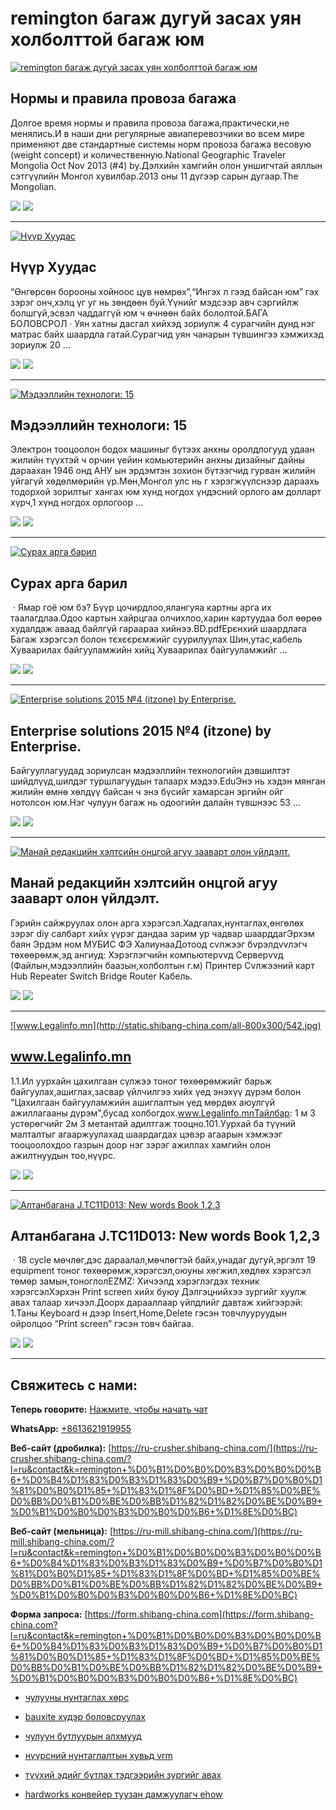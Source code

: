# remington багаж дугуй засах уян холболттой багаж юм

<a href="https://swt.shibang-china.com/?l=ru&img&k=remington+%D0%B1%D0%B0%D0%B3%D0%B0%D0%B6+%D0%B4%D1%83%D0%B3%D1%83%D0%B9+%D0%B7%D0%B0%D1%81%D0%B0%D1%85+%D1%83%D1%8F%D0%BD+%D1%85%D0%BE%D0%BB%D0%B1%D0%BE%D0%BB%D1%82%D1%82%D0%BE%D0%B9+%D0%B1%D0%B0%D0%B3%D0%B0%D0%B6+%D1%8E%D0%BC" target="_blank">![remington багаж дугуй засах уян холболттой багаж юм](http://static.shibang-china.com/all-800x300/1345.jpg)</a>

## Нормы и правила провоза багажа
Долгое время нормы и правила провоза багажа,практически,не менялись.И в наши дни регулярные авиаперевозчики во всем мире применяют две стандартные системы норм провоза багажа весовую (weight concept) и количественную.National Geographic Traveler Mongolia Oct Nov 2013 (#4) by.Дэлхийн хамгийн олон уншигчтай аяллын сэтгүүлийн Монгол хувилбар.2013 оны 11 дүгээр сарын дугаар.The Mongolian.


<a href="https://whatsapp.shibangsoft.com/WhatsApp.php" target="_blank" title="WhatsApp">![](http://static.shibang-china.com/icon/whatsapp.png)</a> <a href="https://swt.shibang-china.com/?l=ru&icon&k=remington+%D0%B1%D0%B0%D0%B3%D0%B0%D0%B6+%D0%B4%D1%83%D0%B3%D1%83%D0%B9+%D0%B7%D0%B0%D1%81%D0%B0%D1%85+%D1%83%D1%8F%D0%BD+%D1%85%D0%BE%D0%BB%D0%B1%D0%BE%D0%BB%D1%82%D1%82%D0%BE%D0%B9+%D0%B1%D0%B0%D0%B3%D0%B0%D0%B6+%D1%8E%D0%BC" target="_blank">![](http://static.shibang-china.com/icon/chat-ru.png)</a>

---

<a href="https://swt.shibang-china.com/?l=ru&img&k=remington+%D0%B1%D0%B0%D0%B3%D0%B0%D0%B6+%D0%B4%D1%83%D0%B3%D1%83%D0%B9+%D0%B7%D0%B0%D1%81%D0%B0%D1%85+%D1%83%D1%8F%D0%BD+%D1%85%D0%BE%D0%BB%D0%B1%D0%BE%D0%BB%D1%82%D1%82%D0%BE%D0%B9+%D0%B1%D0%B0%D0%B3%D0%B0%D0%B6+%D1%8E%D0%BC" target="_blank">![Нүүр Хуудас](http://static.shibang-china.com/all-800x300/1263.jpg)</a>

## Нүүр Хуудас
“Өнгөрсөн борооны хойноос цув нөмрөх”,“Ингэх л гээд байсан юм” гэх зэрэг онч,хэлц үг уг нь зөндөөн буй.Үүнийг мэдсээр авч сэргийлж болшгүй,эсвэл чаддаггүй юм ч өчнөөн байх бололтой.БАГА БОЛОВСРОЛ&nbsp;&#0183;&#32;Уян хатны дасгал хийхэд зориулж 4 сурагчийн дунд нэг матрас байх шаардла гатай.Сурагчид уян чанарын түвшингээ хэмжихэд зориулж 20 …


<a href="https://whatsapp.shibangsoft.com/WhatsApp.php" target="_blank" title="WhatsApp">![](http://static.shibang-china.com/icon/whatsapp.png)</a> <a href="https://swt.shibang-china.com/?l=ru&icon&k=remington+%D0%B1%D0%B0%D0%B3%D0%B0%D0%B6+%D0%B4%D1%83%D0%B3%D1%83%D0%B9+%D0%B7%D0%B0%D1%81%D0%B0%D1%85+%D1%83%D1%8F%D0%BD+%D1%85%D0%BE%D0%BB%D0%B1%D0%BE%D0%BB%D1%82%D1%82%D0%BE%D0%B9+%D0%B1%D0%B0%D0%B3%D0%B0%D0%B6+%D1%8E%D0%BC" target="_blank">![](http://static.shibang-china.com/icon/chat-ru.png)</a>

---

<a href="https://swt.shibang-china.com/?l=ru&img&k=remington+%D0%B1%D0%B0%D0%B3%D0%B0%D0%B6+%D0%B4%D1%83%D0%B3%D1%83%D0%B9+%D0%B7%D0%B0%D1%81%D0%B0%D1%85+%D1%83%D1%8F%D0%BD+%D1%85%D0%BE%D0%BB%D0%B1%D0%BE%D0%BB%D1%82%D1%82%D0%BE%D0%B9+%D0%B1%D0%B0%D0%B3%D0%B0%D0%B6+%D1%8E%D0%BC" target="_blank">![Мэдээллийн технологи: 15](http://static.shibang-china.com/all-800x300/748.jpg)</a>

## Мэдээллийн технологи: 15
Электрон тооцоолон бодох машиныг бүтээх анхны оролдлогууд удаан жилийн түүхтэй ч орчин үейин комьютерийн анхны дизайныг дайны дараахан 1946 онд АНУ ын эрдэмтэн зохион бүтээгчид гурван жилийн уйгагүй хөдөлмөрийн үр.Мөн,Монгол улс нь г хэрэгжүүлснээр дараахь тодорхой зорилтыг хангах юм хүнд ногдох үндэсний орлого ам долларт хүрч,1 хүнд ногдох орлогоор …


<a href="https://whatsapp.shibangsoft.com/WhatsApp.php" target="_blank" title="WhatsApp">![](http://static.shibang-china.com/icon/whatsapp.png)</a> <a href="https://swt.shibang-china.com/?l=ru&icon&k=remington+%D0%B1%D0%B0%D0%B3%D0%B0%D0%B6+%D0%B4%D1%83%D0%B3%D1%83%D0%B9+%D0%B7%D0%B0%D1%81%D0%B0%D1%85+%D1%83%D1%8F%D0%BD+%D1%85%D0%BE%D0%BB%D0%B1%D0%BE%D0%BB%D1%82%D1%82%D0%BE%D0%B9+%D0%B1%D0%B0%D0%B3%D0%B0%D0%B6+%D1%8E%D0%BC" target="_blank">![](http://static.shibang-china.com/icon/chat-ru.png)</a>

---

<a href="https://swt.shibang-china.com/?l=ru&img&k=remington+%D0%B1%D0%B0%D0%B3%D0%B0%D0%B6+%D0%B4%D1%83%D0%B3%D1%83%D0%B9+%D0%B7%D0%B0%D1%81%D0%B0%D1%85+%D1%83%D1%8F%D0%BD+%D1%85%D0%BE%D0%BB%D0%B1%D0%BE%D0%BB%D1%82%D1%82%D0%BE%D0%B9+%D0%B1%D0%B0%D0%B3%D0%B0%D0%B6+%D1%8E%D0%BC" target="_blank">![Сурах арга барил](http://static.shibang-china.com/all-800x300/438.jpg)</a>

## Сурах арга барил
&nbsp;&#0183;&#32;Ямар гоё юм бэ? Бүүр цочирдлоо,ялангуяа картны арга их таалагдлаа.Одоо картын хайрцгаа олчихлоо,харин картуудаа бол өөрөө худалдаж аваад байлгүй гараараа хийнээ.BD.pdfЕрєнхий шаардлага Багаж хэрэгсэл болон тєхєєрємжийг суурилуулах Шин,утас,кабель Хуваарилах байгууламжийн хийц Хуваарилах байгууламжийг …


<a href="https://whatsapp.shibangsoft.com/WhatsApp.php" target="_blank" title="WhatsApp">![](http://static.shibang-china.com/icon/whatsapp.png)</a> <a href="https://swt.shibang-china.com/?l=ru&icon&k=remington+%D0%B1%D0%B0%D0%B3%D0%B0%D0%B6+%D0%B4%D1%83%D0%B3%D1%83%D0%B9+%D0%B7%D0%B0%D1%81%D0%B0%D1%85+%D1%83%D1%8F%D0%BD+%D1%85%D0%BE%D0%BB%D0%B1%D0%BE%D0%BB%D1%82%D1%82%D0%BE%D0%B9+%D0%B1%D0%B0%D0%B3%D0%B0%D0%B6+%D1%8E%D0%BC" target="_blank">![](http://static.shibang-china.com/icon/chat-ru.png)</a>

---

<a href="https://swt.shibang-china.com/?l=ru&img&k=remington+%D0%B1%D0%B0%D0%B3%D0%B0%D0%B6+%D0%B4%D1%83%D0%B3%D1%83%D0%B9+%D0%B7%D0%B0%D1%81%D0%B0%D1%85+%D1%83%D1%8F%D0%BD+%D1%85%D0%BE%D0%BB%D0%B1%D0%BE%D0%BB%D1%82%D1%82%D0%BE%D0%B9+%D0%B1%D0%B0%D0%B3%D0%B0%D0%B6+%D1%8E%D0%BC" target="_blank">![Enterprise solutions 2015 №4 (itzone) by Enterprise.](http://static.shibang-china.com/all-800x300/887.jpg)</a>

## Enterprise solutions 2015 №4 (itzone) by Enterprise.
Байгууллагуудад зориулсан мэдээллийн технологийн дэвшилтэт шийдлүүд,шилдэг туршлагуудын талаарх мэдээ.EduЭнэ нь хэдэн мянган жилийн өмнө хөлдүү байсан ч энэ бүсийг хамарсан эргийн ойг нотолсон юм.Нэг чулуун багаж нь одоогийн далайн түвшнээс 53 …


<a href="https://whatsapp.shibangsoft.com/WhatsApp.php" target="_blank" title="WhatsApp">![](http://static.shibang-china.com/icon/whatsapp.png)</a> <a href="https://swt.shibang-china.com/?l=ru&icon&k=remington+%D0%B1%D0%B0%D0%B3%D0%B0%D0%B6+%D0%B4%D1%83%D0%B3%D1%83%D0%B9+%D0%B7%D0%B0%D1%81%D0%B0%D1%85+%D1%83%D1%8F%D0%BD+%D1%85%D0%BE%D0%BB%D0%B1%D0%BE%D0%BB%D1%82%D1%82%D0%BE%D0%B9+%D0%B1%D0%B0%D0%B3%D0%B0%D0%B6+%D1%8E%D0%BC" target="_blank">![](http://static.shibang-china.com/icon/chat-ru.png)</a>

---

<a href="https://swt.shibang-china.com/?l=ru&img&k=remington+%D0%B1%D0%B0%D0%B3%D0%B0%D0%B6+%D0%B4%D1%83%D0%B3%D1%83%D0%B9+%D0%B7%D0%B0%D1%81%D0%B0%D1%85+%D1%83%D1%8F%D0%BD+%D1%85%D0%BE%D0%BB%D0%B1%D0%BE%D0%BB%D1%82%D1%82%D0%BE%D0%B9+%D0%B1%D0%B0%D0%B3%D0%B0%D0%B6+%D1%8E%D0%BC" target="_blank">![Манай редакцийн хэлтсийн онцгой агуу зааварт олон үйлдэлт.](http://static.shibang-china.com/all-800x300/772.jpg)</a>

## Манай редакцийн хэлтсийн онцгой агуу зааварт олон үйлдэлт.
Гэрийн сайжруулах олон арга хэрэгсэл.Хадгалах,нунтаглах,өнгөлөх зэрэг diy салбарт хийх үүрэг дандаа зарим ур чадвар шаарддагЭрхэм баян Эрдэм ном МУБИС ФЭ ХалиунааДотоод сvлжээг бvрэлдvvлэгч төхөөрөмж,эд ангиуд: Хэрэглэгчийн компьютерvvд Серверvvд (Файлын,мэдээллийн баазын,холболтын г.м) Принтер Сvлжээний карт Hub Repeater Switch Bridge Router Кабель.


<a href="https://whatsapp.shibangsoft.com/WhatsApp.php" target="_blank" title="WhatsApp">![](http://static.shibang-china.com/icon/whatsapp.png)</a> <a href="https://swt.shibang-china.com/?l=ru&icon&k=remington+%D0%B1%D0%B0%D0%B3%D0%B0%D0%B6+%D0%B4%D1%83%D0%B3%D1%83%D0%B9+%D0%B7%D0%B0%D1%81%D0%B0%D1%85+%D1%83%D1%8F%D0%BD+%D1%85%D0%BE%D0%BB%D0%B1%D0%BE%D0%BB%D1%82%D1%82%D0%BE%D0%B9+%D0%B1%D0%B0%D0%B3%D0%B0%D0%B6+%D1%8E%D0%BC" target="_blank">![](http://static.shibang-china.com/icon/chat-ru.png)</a>

---

<a href="https://swt.shibang-china.com/?l=ru&img&k=remington+%D0%B1%D0%B0%D0%B3%D0%B0%D0%B6+%D0%B4%D1%83%D0%B3%D1%83%D0%B9+%D0%B7%D0%B0%D1%81%D0%B0%D1%85+%D1%83%D1%8F%D0%BD+%D1%85%D0%BE%D0%BB%D0%B1%D0%BE%D0%BB%D1%82%D1%82%D0%BE%D0%B9+%D0%B1%D0%B0%D0%B3%D0%B0%D0%B6+%D1%8E%D0%BC" target="_blank">![www.Legalinfo.mn](http://static.shibang-china.com/all-800x300/542.jpg)</a>

## www.Legalinfo.mn
1.1.Ил уурхайн цахилгаан сүлжээ тоног төхөөрөмжийг барьж байгуулах,ашиглах,засвар үйлчилгээ хийх үед энэхүү дүрэм болон &quot;Цахилгаан байгууламжийн ашиглалтын үед мөрдөх аюулгүй ажиллагааны дүрэм&quot;,бусад холбогдох.www.Legalinfo.mnТайлбар: 1 м 3 устөрөгчийг 2м 3 метантай адилтгаж тооцно.101.Уурхай ба түүний малталтыг агааржуулахад шаардагдах цэвэр агаарын хэмжээг тооцоолохдоо газрын доор нэг зэрэг ажиллах хамгийн олон ажилтнуудын тоо,нүүрс.


<a href="https://whatsapp.shibangsoft.com/WhatsApp.php" target="_blank" title="WhatsApp">![](http://static.shibang-china.com/icon/whatsapp.png)</a> <a href="https://swt.shibang-china.com/?l=ru&icon&k=remington+%D0%B1%D0%B0%D0%B3%D0%B0%D0%B6+%D0%B4%D1%83%D0%B3%D1%83%D0%B9+%D0%B7%D0%B0%D1%81%D0%B0%D1%85+%D1%83%D1%8F%D0%BD+%D1%85%D0%BE%D0%BB%D0%B1%D0%BE%D0%BB%D1%82%D1%82%D0%BE%D0%B9+%D0%B1%D0%B0%D0%B3%D0%B0%D0%B6+%D1%8E%D0%BC" target="_blank">![](http://static.shibang-china.com/icon/chat-ru.png)</a>

---

<a href="https://swt.shibang-china.com/?l=ru&img&k=remington+%D0%B1%D0%B0%D0%B3%D0%B0%D0%B6+%D0%B4%D1%83%D0%B3%D1%83%D0%B9+%D0%B7%D0%B0%D1%81%D0%B0%D1%85+%D1%83%D1%8F%D0%BD+%D1%85%D0%BE%D0%BB%D0%B1%D0%BE%D0%BB%D1%82%D1%82%D0%BE%D0%B9+%D0%B1%D0%B0%D0%B3%D0%B0%D0%B6+%D1%8E%D0%BC" target="_blank">![Алтанбагана J.TC11D013: New words Book 1,2,3](http://static.shibang-china.com/all-800x300/959.jpg)</a>

## Алтанбагана J.TC11D013: New words Book 1,2,3
&nbsp;&#0183;&#32;18 cycle мөчлөг,дэс дараалал,мөчлөгтэй байх,унадаг дугуй,эргэлт 19 equipment тоног төхөөрөмж,хэрэгсэл,оюуны хөгжил,хөдлөх хэрэгсэл төмөр замын,тоноглолEZMZ: Хичээлд хэрэглэгдэх техник хэрэгсэлХэрхэн Print screen хийх буюу Дэлгэцнийхээ зургийг хуулж авах талаар хичээл.Доорх дарааллаар үйлдлийг давтаж хийгээрэй: 1.Таны Keyboard н дээр Insert,Home,Delete гэсэн товчлууруудын ойролцоо “Print screen” гэсэн товч байгаа.


<a href="https://whatsapp.shibangsoft.com/WhatsApp.php" target="_blank" title="WhatsApp">![](http://static.shibang-china.com/icon/whatsapp.png)</a> <a href="https://swt.shibang-china.com/?l=ru&icon&k=remington+%D0%B1%D0%B0%D0%B3%D0%B0%D0%B6+%D0%B4%D1%83%D0%B3%D1%83%D0%B9+%D0%B7%D0%B0%D1%81%D0%B0%D1%85+%D1%83%D1%8F%D0%BD+%D1%85%D0%BE%D0%BB%D0%B1%D0%BE%D0%BB%D1%82%D1%82%D0%BE%D0%B9+%D0%B1%D0%B0%D0%B3%D0%B0%D0%B6+%D1%8E%D0%BC" target="_blank">![](http://static.shibang-china.com/icon/chat-ru.png)</a>

---
## Свяжитесь с нами:

**Теперь говорите:** [Нажмите, чтобы начать чат](https://swt.shibang-china.com?l=ru&contact&k=remington+%D0%B1%D0%B0%D0%B3%D0%B0%D0%B6+%D0%B4%D1%83%D0%B3%D1%83%D0%B9+%D0%B7%D0%B0%D1%81%D0%B0%D1%85+%D1%83%D1%8F%D0%BD+%D1%85%D0%BE%D0%BB%D0%B1%D0%BE%D0%BB%D1%82%D1%82%D0%BE%D0%B9+%D0%B1%D0%B0%D0%B3%D0%B0%D0%B6+%D1%8E%D0%BC)

**WhatsApp:**  [+8613621919955](https://whatsapp.shibangsoft.com/WhatsApp.php)

**Веб-сайт (дробилка):** [https://ru-crusher.shibang-china.com/](https://ru-crusher.shibang-china.com/?l=ru&contact&k=remington+%D0%B1%D0%B0%D0%B3%D0%B0%D0%B6+%D0%B4%D1%83%D0%B3%D1%83%D0%B9+%D0%B7%D0%B0%D1%81%D0%B0%D1%85+%D1%83%D1%8F%D0%BD+%D1%85%D0%BE%D0%BB%D0%B1%D0%BE%D0%BB%D1%82%D1%82%D0%BE%D0%B9+%D0%B1%D0%B0%D0%B3%D0%B0%D0%B6+%D1%8E%D0%BC)

**Веб-сайт (мельница):** [https://ru-mill.shibang-china.com/](https://ru-mill.shibang-china.com/?l=ru&contact&k=remington+%D0%B1%D0%B0%D0%B3%D0%B0%D0%B6+%D0%B4%D1%83%D0%B3%D1%83%D0%B9+%D0%B7%D0%B0%D1%81%D0%B0%D1%85+%D1%83%D1%8F%D0%BD+%D1%85%D0%BE%D0%BB%D0%B1%D0%BE%D0%BB%D1%82%D1%82%D0%BE%D0%B9+%D0%B1%D0%B0%D0%B3%D0%B0%D0%B6+%D1%8E%D0%BC)

**Форма запроса:** [https://form.shibang-china.com](https://form.shibang-china.com?l=ru&contact&k=remington+%D0%B1%D0%B0%D0%B3%D0%B0%D0%B6+%D0%B4%D1%83%D0%B3%D1%83%D0%B9+%D0%B7%D0%B0%D1%81%D0%B0%D1%85+%D1%83%D1%8F%D0%BD+%D1%85%D0%BE%D0%BB%D0%B1%D0%BE%D0%BB%D1%82%D1%82%D0%BE%D0%B9+%D0%B1%D0%B0%D0%B3%D0%B0%D0%B6+%D1%8E%D0%BC)

* [чулууны нунтаглах хөрс](../127/%D1%87%D1%83%D0%BB%D1%83%D1%83%D0%BD%D1%8B%20%D0%BD%D1%83%D0%BD%D1%82%D0%B0%D0%B3%D0%BB%D0%B0%D1%85%20%D1%85%D3%A9%D1%80%D1%81.md)

* [bauxite хүдэр боловсруулах](../127/bauxite%20%D1%85%D2%AF%D0%B4%D1%8D%D1%80%20%D0%B1%D0%BE%D0%BB%D0%BE%D0%B2%D1%81%D1%80%D1%83%D1%83%D0%BB%D0%B0%D1%85.md)

* [чулуун бутлуурын алхмууд](../127/%D1%87%D1%83%D0%BB%D1%83%D1%83%D0%BD%20%D0%B1%D1%83%D1%82%D0%BB%D1%83%D1%83%D1%80%D1%8B%D0%BD%20%D0%B0%D0%BB%D1%85%D0%BC%D1%83%D1%83%D0%B4.md)

* [нүүрсний нунтаглалтын хувьд vrm](../128/%D0%BD%D2%AF%D2%AF%D1%80%D1%81%D0%BD%D0%B8%D0%B9%20%D0%BD%D1%83%D0%BD%D1%82%D0%B0%D0%B3%D0%BB%D0%B0%D0%BB%D1%82%D1%8B%D0%BD%20%D1%85%D1%83%D0%B2%D1%8C%D0%B4%20vrm.md)

* [түүхий эдийг бутлах тэдгээрийн зургийг авах](../128/%D1%82%D2%AF%D2%AF%D1%85%D0%B8%D0%B9%20%D1%8D%D0%B4%D0%B8%D0%B9%D0%B3%20%D0%B1%D1%83%D1%82%D0%BB%D0%B0%D1%85%20%D1%82%D1%8D%D0%B4%D0%B3%D1%8D%D1%8D%D1%80%D0%B8%D0%B9%D0%BD%20%D0%B7%D1%83%D1%80%D0%B3%D0%B8%D0%B9%D0%B3%20%D0%B0%D0%B2%D0%B0%D1%85.md)

* [hardworks конвейер туузан дамжуулагч ehow](../130/hardworks%20%D0%BA%D0%BE%D0%BD%D0%B2%D0%B5%D0%B9%D0%B5%D1%80%20%D1%82%D1%83%D1%83%D0%B7%D0%B0%D0%BD%20%D0%B4%D0%B0%D0%BC%D0%B6%D1%83%D1%83%D0%BB%D0%B0%D0%B3%D1%87%20ehow.md)